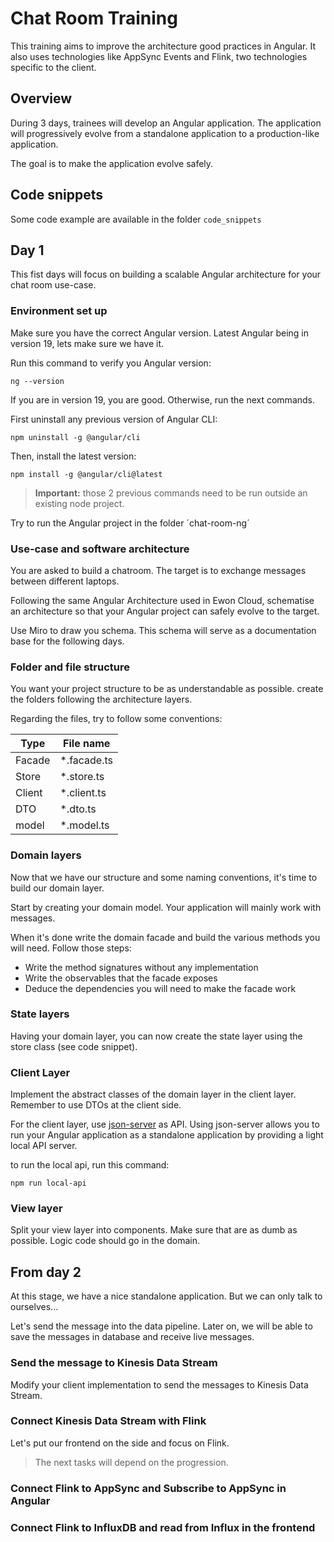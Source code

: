 # Chat Room Training

This training aims to improve the architecture good practices in Angular. It also uses technologies like AppSync Events and Flink, two technologies specific to the client.

## Overview

During 3 days, trainees will develop an Angular application. The application will progressively evolve from a standalone application to a production-like application.

The goal is to make the application evolve safely.

## Code snippets

Some code example are available in the folder `code_snippets`

## Day 1

This fist days will focus on building a scalable Angular architecture for your chat room use-case.

### Environment set up

Make sure you have the correct Angular version. Latest Angular being in version 19, lets make sure we have it.

Run this command to verify you Angular version:
```shell
ng --version
```
If you are in version 19, you are good. Otherwise, run the next commands.

First uninstall any previous version of Angular CLI:
```shell
npm uninstall -g @angular/cli
```

Then, install the latest version:
```shell
npm install -g @angular/cli@latest
```

> **Important:** those 2 previous commands need to be run outside an existing node project.

Try to run the Angular project in the folder ´chat-room-ng´

### Use-case and software architecture

You are asked to build a chatroom. The target is to exchange messages between different laptops.

Following the same Angular Architecture used in Ewon Cloud, schematise an architecture so that your Angular project can safely evolve to the target.

Use Miro to draw you schema. This schema will serve as a documentation base for the following days.

### Folder and file structure

You want your project structure to be as understandable as possible. create the folders following the architecture layers.

Regarding the files, try to follow some conventions:

| Type   | File name   |
|--------|-------------|
| Facade | *.facade.ts |
| Store  | *.store.ts  |
| Client | *.client.ts |
| DTO    | *.dto.ts    |
| model  | *.model.ts  |

### Domain layers

Now that we have our structure and some naming conventions, it's time to build our domain layer.

Start by creating your domain model. Your application will mainly work with messages.

When it's done write the domain facade and build the various methods you will need. Follow those steps:

* Write the method signatures without any implementation
* Write the observables that the facade exposes
* Deduce the dependencies you will need to make the facade work

### State layers

Having your domain layer, you can now create the state layer using the store class (see code snippet).

### Client Layer

Implement the abstract classes of the domain layer in the client layer. Remember to use DTOs at the client side.

For the client layer, use [json-server](https://www.npmjs.com/package/json-server) as API. Using json-server allows you to run your Angular application as a standalone application by providing a light local API server.

to run the local api, run this command:

```shell
npm run local-api
```

### View layer

Split your view layer into components. Make sure that are as dumb as possible. Logic code should go in the domain.

## From day 2

At this stage, we have a nice standalone application. But we can only talk to ourselves...

Let's send the message into the data pipeline. Later on, we will be able to save the messages in database and receive live messages.

### Send the message to Kinesis Data Stream

Modify your client implementation to send the messages to Kinesis Data Stream.

### Connect Kinesis Data Stream with Flink

Let's put our frontend on the side and focus on Flink.



> The next tasks will depend on the progression.

### Connect Flink to AppSync and Subscribe to AppSync in Angular

### Connect Flink to InfluxDB and read from Influx in the frontend